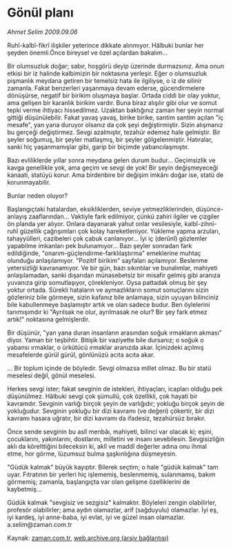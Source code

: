 # Gönül planı

*Ahmet Selim 2009.09.06*

<tr><td class="metin" colspan="2" style="padding-top: 20px; padding-left: 5px; padding-right: 10px;">Ruhî-kalbî-fikrî ilişkiler yeterince dikkate alınmıyor. Hâlbuki bunlar her şeyden önemli.Önce bireysel ve özel açılardan bakalım...</td></tr><tr><td class="metin" colspan="2" style="padding-top: 20px; padding-left: 5px; padding-right: 10px;"><p>Bir olumsuzluk doğar; sabır, hoşgörü deyip üzerinde durmazsınız. Ama onun etkisi bir iz halinde kalbimizin bir noktasına yerleşir. Eğer o olumsuzluk pişmanlık meydana getiren bir temelsiz hata ile ilgiliyse, o iz de silinir zamanla. Fakat benzerleri yaşanmaya devam ederse, gücendirmelere dönüşürse, negatif bir birikim oluşmaya başlar. Ortada ciddi bir olay yoktur, ama gelişen bir karanlık birikim vardır. Buna biraz alışılır gibi olur ve somut tepki verme ihtiyacı hissedilmez. Uzaktan baktığınız zaman her şeyin normal gittiği düşünülebilir. Fakat yavaş yavaş, birike birike, santim santim açılan "iç mesafe", yan yana duruyor olsanız da çok şeyi değiştirmiştir. Sizin alışmanız bu gerçeği değiştirmez. Sevgi azalmıştır, tezahür edemez hale gelmiştir. Bir şeyler soğumuş, bir şeyler matlaşmış, bir şeyler gölgelenmiştir. Hatıralar, sanki hiç yaşanmamışlar gibi, garip bir biçimde yabancılaşmıştır.
<p>Bazı evliliklerde yıllar sonra meydana gelen durum budur... Geçimsizlik ve kavga genellikle yok, ama geçim ve sevgi de yok! Bir şeyin değişmeyeceği kanaati, statüyü korur. Ama birdenbire bir değişim imkânı doğar ise, statü de korunmayabilir.
<p>Bunlar neden oluyor?
<p>Başlangıçtaki hatalardan, eksikliklerden, seviye yetmezliklerinden, düşünce-anlayış zaaflarından... Vaktiyle fark edilmiyor, çünkü zahiri ilgiler ve çizgiler ön planda yer alıyor. Onlara dayanarak yahut onlar vesilesiyle, kalbî-zihnî-ruhî güzellik çağrışımları çok kolay hareketleniyor. Yükleme yapma arzuları, tahayyülleri, cazibeleri çok çabuk canlanıyor... İyi iç (derûnî) gözlemler yapabilme imkanları pek bulunamıyor... Bazı şeyler sonradan fark edildiğinde, "onarım-güçlendirme-farklılaştırma" emeklerine muhtaç olunduğu anlaşılamıyor. "Pozitif birikim" sayfaları açılamıyor. Beslenme yetersizliği kavranamıyor. Ve bir gün, bazı sıkıntılar ve bunalımlar, mahiyeti anlaşılamadan, sanki dışarıdan münasebetsiz bir misafir gelmiş gibi aranıza yuvanıza girip somutlaşıyor, çörekleniyor. Oysa pattadak olmuş bir şey yoktur ortada. Sürekli hataların ve aymazlıkların somut sonuçlarını sizin gözleriniz bile görmeye, sizin kafanız bile anlamaya, sizin uyuyan bilinciniz bile kabullenmeye başlamıştır artık ve olan sadece budur. Ben öylelerini tanımışımdır ki "Ayrılsak ne olur, ayrılmasak ne olur? Bir şey fark etmez artık!" noktasına gelmişlerdir.
<p>Bir düşünür, "yan yana duran insanların arasından soğuk ırmakların akması" diyor. Yaman bir teşbihtir. Bitişik bir vaziyette bile dursanız; o soğuk o yabansı ırmaklar, o ürkütücü ırmaklar aranızda akar. İçinizdeki açılmış mesafelerde gürül gürül, gönlünüzü acıta acıta akar.
<p>... Bir toplum içinde de böyledir. Sevgi olmazsa millet olmaz. Bu bir statü meselesi değil, gönül meselesi.
<p>Herkes sevgi ister; fakat sevginin de istekleri, ihtiyaçları, icapları olduğu pek düşünülmez. Hâlbuki sevgi çok şümullü, çok özellikli, çok hayati bir kavramdır. Sevginin varlığı birçok şeyin de varlığıdır; yokluğu birçok şeyin de yokluğudur. Sevginin yokluğu bir dizi kavramı (ve değeri) çökertir, bir dizi kavramı hasara uğratır, bir dizi kavramı da ifadesiz, tezahürsüz bırakır.
<p>Önce sende sevginin bu aslî menbâı, mahiyeti, bilinci var olacak ki; eşini, çocuklarını, yakınlarını, dostlarını, milletini ve insanı sevebilesin. Sevgisizliğin aklı da körelttiğini bileceksin ki, aklî ve maddî değerler adına onu ihmal etme, hor görme, lüzumsuz bulma şaşkınlığına düşmeyesin.
<p>"Güdük kalmak" büyük kayıptır. Bilerek seçtim; o hale "güdük kalmak" tam uyar. Fıtratının bir yerleri hiç işlememiş, beslenmemiş, sulanmamış, bakım görmemiş; zamanla, başlangıçta var olan gelişme özelliklerini de kaybetmiş...
<p>Güdük kalmak "sevgisiz ve sezgisiz" kalmaktır. Böyleleri zengin olabilirler, profesör olabilirler; ama aydın olamazlar, arif (sağduyulu) olamazlar. İyi eş, iyi kardeş, iyi anne-baba, iyi evlat, iyi ve güzel insan olamazlar. a.selim@zaman.com.tr <br/></p></p></p></p></p></p></p></p></p></p></td></tr>

Kaynak: [zaman.com.tr](http://zaman.com.tr/yazar.do?yazino=888947), [web.archive.org (arşiv bağlantısı)](http://web.archive.org/web/20091019132140/http://www.zaman.com.tr:80/yazar.do?yazino=888947)
